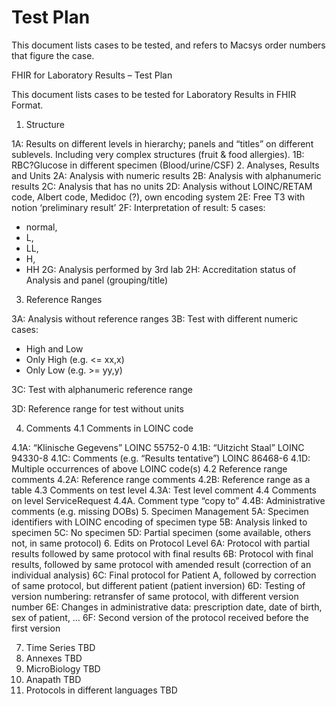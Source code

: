 # Test Plan

This document lists cases to be tested, and refers to Macsys order numbers that figure the case.

FHIR for Laboratory Results – Test Plan

This document lists cases to be tested for Laboratory Results in FHIR Format.

1.	Structure

1A: Results on different levels in hierarchy; panels and “titles” on different sublevels.  Including very complex structures (fruit & food allergies).
1B: RBC?Glucose in different specimen (Blood/urine/CSF)
2.	Analyses, Results and Units
2A: Analysis with numeric results
2B: Analysis with alphanumeric results
2C: Analysis that has no units
2D: Analysis without LOINC/RETAM code, Albert code, Medidoc (?), own encoding system
2E: Free T3 with notion ‘preliminary result’
2F: Interpretation of result: 5 cases: 
-	normal, 
-	L, 
-	LL, 
-	H,
-	HH
2G: Analysis performed by 3rd lab
2H: Accreditation status of Analysis and panel (grouping/title)
3.	Reference Ranges

3A: Analysis without reference ranges
3B: Test with different numeric cases:
-	High and Low
-	Only High (e.g. <= xx,x)
-	Only Low (e.g. >= yy,y)

3C: Test with alphanumeric reference range

3D: Reference range for test without units


4.	Comments
4.1	Comments in LOINC code

4.1A: “Klinische Gegevens” LOINC 55752-0
4.1B: “Uitzicht Staal” LOINC  94330-8
4.1C: Comments (e.g. “Results tentative”) LOINC 86468-6	
4.1D: Multiple occurrences of above LOINC code(s)
4.2 Reference range comments
4.2A: Reference range comments
4.2B: Reference range as a table
4.3 Comments on test level
4.3A: Test level comment
4.4 Comments on level ServiceRequest
4.4A. Comment type “copy to” 
4.4B: Administrative comments (e.g. missing DOBs)
5.	Specimen Management
5A: Specimen identifiers with LOINC encoding of specimen type
5B: Analysis linked to specimen
5C: No specimen
5D: Partial specimen (some available, others not, in same protocol)
6.	Edits on Protocol Level
6A: Protocol with partial results followed by same protocol with final results
6B: Protocol with final results, followed by same protocol with amended result (correction of an individual analysis)
6C: Final protocol for Patient A, followed by correction of same protocol, but different patient (patient inversion)
6D: Testing of version numbering: retransfer of same protocol, with different version number
6E:  Changes in administrative data: prescription date, date of birth, sex of patient, …
6F:   Second version of the protocol received before the first version
 
7.	Time Series
TBD
8.	Annexes
TBD
9.	MicroBiology
TBD
10.	Anapath
TBD
11.	Protocols in different languages
TBD
